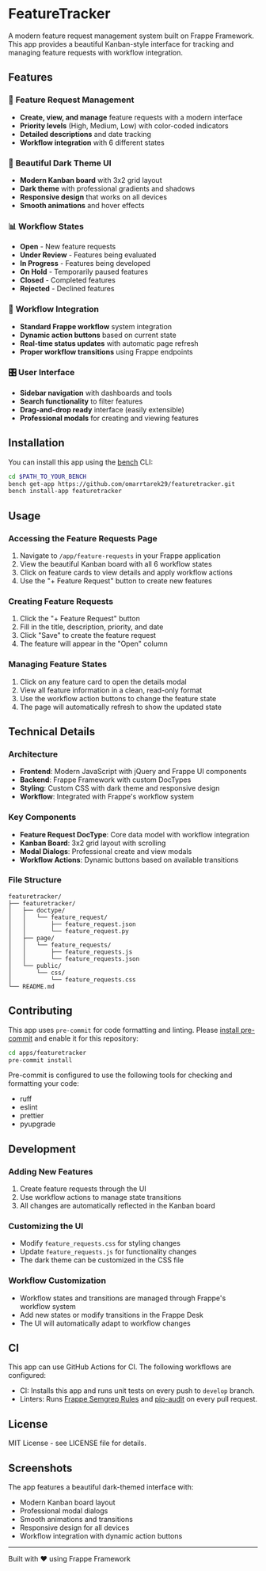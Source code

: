 # FeatureTracker

A modern feature request management system built on Frappe Framework. This app provides a beautiful Kanban-style interface for tracking and managing feature requests with workflow integration.

## Features

### 🎯 **Feature Request Management**
- **Create, view, and manage** feature requests with a modern interface
- **Priority levels** (High, Medium, Low) with color-coded indicators
- **Detailed descriptions** and date tracking
- **Workflow integration** with 6 different states

### 🎨 **Beautiful Dark Theme UI**
- **Modern Kanban board** with 3x2 grid layout
- **Dark theme** with professional gradients and shadows
- **Responsive design** that works on all devices
- **Smooth animations** and hover effects

### 📊 **Workflow States**
- **Open** - New feature requests
- **Under Review** - Features being evaluated
- **In Progress** - Features being developed
- **On Hold** - Temporarily paused features
- **Closed** - Completed features
- **Rejected** - Declined features

### 🔄 **Workflow Integration**
- **Standard Frappe workflow** system integration
- **Dynamic action buttons** based on current state
- **Real-time status updates** with automatic page refresh
- **Proper workflow transitions** using Frappe endpoints

### 🎛️ **User Interface**
- **Sidebar navigation** with dashboards and tools
- **Search functionality** to filter features
- **Drag-and-drop ready** interface (easily extensible)
- **Professional modals** for creating and viewing features

## Installation

You can install this app using the [bench](https://github.com/frappe/bench) CLI:

```bash
cd $PATH_TO_YOUR_BENCH
bench get-app https://github.com/omarrtarek29/featuretracker.git
bench install-app featuretracker
```

## Usage

### Accessing the Feature Requests Page
1. Navigate to `/app/feature-requests` in your Frappe application
2. View the beautiful Kanban board with all 6 workflow states
3. Click on feature cards to view details and apply workflow actions
4. Use the "+ Feature Request" button to create new features

### Creating Feature Requests
1. Click the "+ Feature Request" button
2. Fill in the title, description, priority, and date
3. Click "Save" to create the feature request
4. The feature will appear in the "Open" column

### Managing Feature States
1. Click on any feature card to open the details modal
2. View all feature information in a clean, read-only format
3. Use the workflow action buttons to change the feature state
4. The page will automatically refresh to show the updated state

## Technical Details

### Architecture
- **Frontend**: Modern JavaScript with jQuery and Frappe UI components
- **Backend**: Frappe Framework with custom DocTypes
- **Styling**: Custom CSS with dark theme and responsive design
- **Workflow**: Integrated with Frappe's workflow system

### Key Components
- **Feature Request DocType**: Core data model with workflow integration
- **Kanban Board**: 3x2 grid layout with scrolling
- **Modal Dialogs**: Professional create and view modals
- **Workflow Actions**: Dynamic buttons based on available transitions

### File Structure
```
featuretracker/
├── featuretracker/
│   ├── doctype/
│   │   └── feature_request/
│   │       ├── feature_request.json
│   │       └── feature_request.py
│   ├── page/
│   │   └── feature_requests/
│   │       ├── feature_requests.js
│   │       └── feature_requests.json
│   └── public/
│       └── css/
│           └── feature_requests.css
└── README.md
```

## Contributing

This app uses `pre-commit` for code formatting and linting. Please [install pre-commit](https://pre-commit.com/#installation) and enable it for this repository:

```bash
cd apps/featuretracker
pre-commit install
```

Pre-commit is configured to use the following tools for checking and formatting your code:

- ruff
- eslint
- prettier
- pyupgrade

## Development

### Adding New Features
1. Create feature requests through the UI
2. Use workflow actions to manage state transitions
3. All changes are automatically reflected in the Kanban board

### Customizing the UI
- Modify `feature_requests.css` for styling changes
- Update `feature_requests.js` for functionality changes
- The dark theme can be customized in the CSS file

### Workflow Customization
- Workflow states and transitions are managed through Frappe's workflow system
- Add new states or modify transitions in the Frappe Desk
- The UI will automatically adapt to workflow changes

## CI

This app can use GitHub Actions for CI. The following workflows are configured:

- CI: Installs this app and runs unit tests on every push to `develop` branch.
- Linters: Runs [Frappe Semgrep Rules](https://github.com/frappe/semgrep-rules) and [pip-audit](https://pypi.org/project/pip-audit/) on every pull request.

## License

MIT License - see LICENSE file for details.

## Screenshots

The app features a beautiful dark-themed interface with:
- Modern Kanban board layout
- Professional modal dialogs
- Smooth animations and transitions
- Responsive design for all devices
- Workflow integration with dynamic action buttons

---

Built with ❤️ using Frappe Framework
